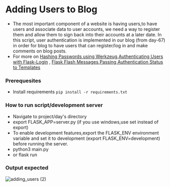 # Adding Users to Blog
- The most important component of a website is having users,to have users and associate data to user accounts, we need a way to register them and allow them to sign back into their accounts at a later date. In this script, user  authentication is implemented in our blog (from day-67) in order for blog to have users that can  register/log in and make  comments on blog posts.
- For more on [Hashing Passwords using Werkzeug](https://werkzeug.palletsprojects.com/en/1.0.x/utils/#module-werkzeug.security),[Authenticating Users with Flask-Login](https://flask-login.readthedocs.io/en/latest/) , [Flask Flash Messages](https://flask.palletsprojects.com/en/1.1.x/patterns/flashing/),[Passing Authentication Status to Templates](https://flask.palletsprojects.com/en/1.1.x/patterns/templateinheritance/)

### Prerequesites
- Install requirements `pip install -r requirements.txt`

### How to run script/development server
- Navigate to project/day's directory
- export FLASK_APP=server.py (if you use windows,use set instead of export)
- To enable development features,export the FLASK_ENV environment variable and set it to development (export FLASK_ENV=development) before running the server.
- python3 main.py
- or flask run

### Output expected



![adding_users (2)](https://user-images.githubusercontent.com/101118595/184257198-dfdf44b7-1eda-4d32-8071-382efc68d5a7.png)
